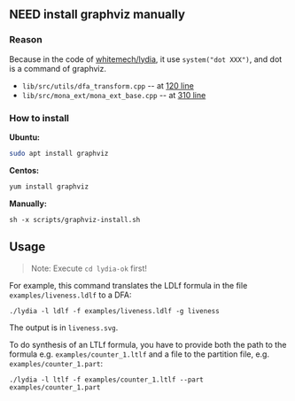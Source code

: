 ## NEED install graphviz manually

### Reason

Because in the code of [whitemech/lydia](https://github.com/whitemech/lydia), it use `system("dot XXX")`, and dot is a command of graphviz.

- `lib/src/utils/dfa_transform.cpp` -- at [120 line](https://github.com/whitemech/lydia/blob/main/lib/src/utils/dfa_transform.cpp#L120)
- `lib/src/mona_ext/mona_ext_base.cpp` -- at [310 line](https://github.com/whitemech/lydia/blob/main/lib/src/mona_ext/mona_ext_base.cpp#L310)

### How to install

**Ubuntu:**

```bash
sudo apt install graphviz
```

**Centos:**

```bash
yum install graphviz
```

**Manually:**

```
sh -x scripts/graphviz-install.sh
```

## Usage

> Note: Execute `cd lydia-ok` first!

For example, this command translates the LDLf formula in the file `examples/liveness.ldlf` to a DFA:
```
./lydia -l ldlf -f examples/liveness.ldlf -g liveness
```

The output is in `liveness.svg`.

To do synthesis of an LTLf formula, you have to provide both the path to the formula
e.g. `examples/counter_1.ltlf` and a file to the partition file, e.g. `examples/counter_1.part`:
```
./lydia -l ltlf -f examples/counter_1.ltlf --part examples/counter_1.part
```
